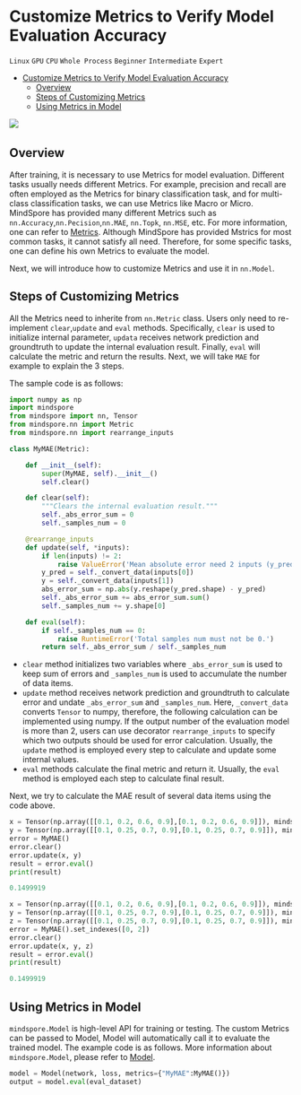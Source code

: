# Customize Metrics to Verify Model Evaluation Accuracy

`Linux` `GPU` `CPU` `Whole Process` `Beginner` `Intermediate` `Expert`

<!-- TOC -->

- [Customize Metrics to Verify Model Evaluation Accuracy](#custom-metrics-to-verify-model-evaluation-accuracy)
    - [Overview](#overview)
    - [Steps of Customizing Metrics](#steps-of-customizing-metrics)
    - [Using Metrics in Model](#using-metrics-in-model)

<!-- /TOC -->

<a href="https://gitee.com/mindspore/docs/blob/master/docs/mindspore/programming_guide/source_en/self_define_metric.md" target="_blank"><img src="https://gitee.com/mindspore/docs/raw/master/resource/_static/logo_source_en.png"></a>
&nbsp;&nbsp;

## Overview

After training, it is necessary to use Metrics for model evaluation. Different tasks usually needs different Metrics. For example, precision and recall are often employed as the Metrics for binary classification task, and for multi-class classification tasks, we can use Metrics like Macro or Micro. MindSpore has provided many different Metrics such as `nn.Accuracy`,`nn.Pecision`,`nn.MAE`, `nn.Topk`, `nn.MSE`, etc. For more information, one can refer to [Metrics](https://www.mindspore.cn/docs/api/en/master/api_python/mindspore.nn.html#metrics). Although MindSpore has provided Mstrics for most common tasks, it cannot satisfy all need. Therefore, for some specific tasks, one can define his own Metrics to evaluate the model.

Next, we will introduce how to customize Metrics and use it in `nn.Model`.

## Steps of Customizing Metrics

All the Metrics need to inherite from `nn.Metric` class. Users only need to re-implement `clear`,`update` and `eval` methods. Specifically, `clear` is used to initialize internal parameter, `updata` receives network prediction and groundtruth to update the internal evaluation result. Finally, `eval` will calculate the metric and return the results. Next, we will take `MAE` for example to explain the 3 steps.

The sample code is as follows:

```python
import numpy as np
import mindspore
from mindspore import nn, Tensor
from mindspore.nn import Metric
from mindspore.nn import rearrange_inputs

class MyMAE(Metric):

    def __init__(self):
        super(MyMAE, self).__init__()
        self.clear()

    def clear(self):
        """Clears the internal evaluation result."""
        self._abs_error_sum = 0
        self._samples_num = 0

    @rearrange_inputs
    def update(self, *inputs):
        if len(inputs) != 2:
            raise ValueError('Mean absolute error need 2 inputs (y_pred, y), but got {}'.format(len(inputs)))
        y_pred = self._convert_data(inputs[0])
        y = self._convert_data(inputs[1])
        abs_error_sum = np.abs(y.reshape(y_pred.shape) - y_pred)
        self._abs_error_sum += abs_error_sum.sum()
        self._samples_num += y.shape[0]

    def eval(self):
        if self._samples_num == 0:
            raise RuntimeError('Total samples num must not be 0.')
        return self._abs_error_sum / self._samples_num
```

- `clear` method initializes two variables where `_abs_error_sum` is used to keep sum of errors and `_samples_num` is used to accumulate the number of data items.
- `update` method receives network prediction and groundtruth to calculate error and undate `_abs_error_sum` and `_samples_num`. Here, `_convert_data` converts `Tensor` to numpy, therefore, the following calculation can be implemented using numpy. If the output number of the evaluation model is more than 2, users can use decorator `rearrange_inputs` to specify which two outputs should be used for error calculation. Usually, the `update` method is employed every step to calculate and update some internal values.
- `eval` methods calculate the final metric and return it. Usually, the `eval` method is employed each step to calculate final result.

Next, we try to calculate the MAE result of several data items using the code above.

```python
x = Tensor(np.array([[0.1, 0.2, 0.6, 0.9],[0.1, 0.2, 0.6, 0.9]]), mindspore.float32)
y = Tensor(np.array([[0.1, 0.25, 0.7, 0.9],[0.1, 0.25, 0.7, 0.9]]), mindspore.float32)
error = MyMAE()
error.clear()
error.update(x, y)
result = error.eval()
print(result)

```

```python
0.1499919

```

```python
x = Tensor(np.array([[0.1, 0.2, 0.6, 0.9],[0.1, 0.2, 0.6, 0.9]]), mindspore.float32)
y = Tensor(np.array([[0.1, 0.25, 0.7, 0.9],[0.1, 0.25, 0.7, 0.9]]), mindspore.float32)
z = Tensor(np.array([[0.1, 0.25, 0.7, 0.9],[0.1, 0.25, 0.7, 0.9]]), mindspore.float32)
error = MyMAE().set_indexes([0, 2])
error.clear()
error.update(x, y, z)
result = error.eval()
print(result)

```

```python
0.1499919

```

## Using Metrics in Model

`mindspore.Model` is high-level API for training or testing. The custom Metrics can be passed to Model, Model will automatically call it to evaluate the trained model. The example code is as follows. More information about `mindspore.Model`, please refer to [Model](https://www.mindspore.cn/docs/api/en/master/api_python/mindspore/mindspore.Model.html#mindspore.Model).

```python
model = Model(network, loss, metrics={"MyMAE":MyMAE()})
output = model.eval(eval_dataset)
```


